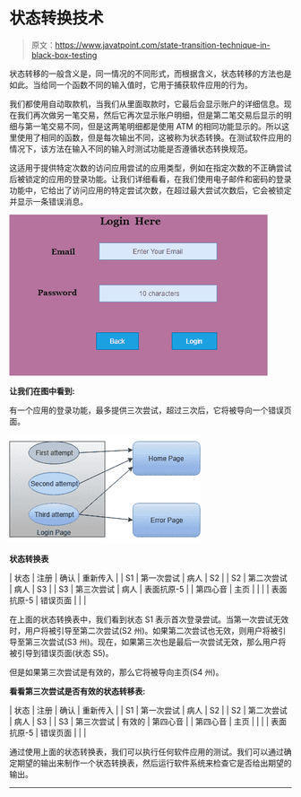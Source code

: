 # 状态转换技术

> 原文：<https://www.javatpoint.com/state-transition-technique-in-black-box-testing>

状态转移的一般含义是，同一情况的不同形式，而根据含义，状态转移的方法也是如此。当给同一个函数不同的输入值时，它用于捕获软件应用的行为。

我们都使用自动取款机，当我们从里面取款时，它最后会显示账户的详细信息。现在我们再次做另一笔交易，然后它再次显示账户明细，但是第二笔交易后显示的明细与第一笔交易不同，但是这两笔明细都是使用 ATM 的相同功能显示的。所以这里使用了相同的函数，但是每次输出不同，这被称为状态转换。在测试软件应用的情况下，该方法在输入不同的输入时测试功能是否遵循状态转换规范。

这适用于提供特定次数的访问应用尝试的应用类型，例如在指定次数的不正确尝试后被锁定的应用的登录功能。让我们详细看看，在我们使用电子邮件和密码的登录功能中，它给出了访问应用的特定尝试次数，在超过最大尝试次数后，它会被锁定并显示一条错误消息。

![State Transition Technique](img/0cf093475ce02fc90b3d83c679b92703.png)

**让我们在图中看到:**

有一个应用的登录功能，最多提供三次尝试，超过三次后，它将被导向一个错误页面。

![State Transition Technique](img/c3c7678b8a4c02e1f4ae387e28cb661d.png)

**状态转换表**

| 状态 | 注册 | 确认 | 重新传入 |
| S1 | 第一次尝试 | 病人 | S2 |
| S2 | 第二次尝试 | 病人 | S3 |
| S3 | 第三次尝试 | 病人 | 表面抗原-5 |
| 第四心音 | 主页 |  |  |
| 表面抗原-5 | 错误页面 |  |  |

在上面的状态转换表中，我们看到状态 S1 表示首次登录尝试。当第一次尝试无效时，用户将被引导至第二次尝试(S2 州)。如果第二次尝试也无效，则用户将被引导至第三次尝试(S3 州)。现在，如果第三次也是最后一次尝试无效，那么用户将被引导到错误页面(状态 S5)。

但是如果第三次尝试是有效的，那么它将被导向主页(S4 州)。

**看看第三次尝试是否有效的状态转移表:**

| 状态 | 注册 | 确认 | 重新传入 |
| S1 | 第一次尝试 | 病人 | S2 |
| S2 | 第二次尝试 | 病人 | S3 |
| S3 | 第三次尝试 | 有效的 | 第四心音 |
| 第四心音 | 主页 |  |  |
| 表面抗原-5 | 错误页面 |  |  |

通过使用上面的状态转换表，我们可以执行任何软件应用的测试。我们可以通过确定期望的输出来制作一个状态转换表，然后运行软件系统来检查它是否给出期望的输出。

* * *